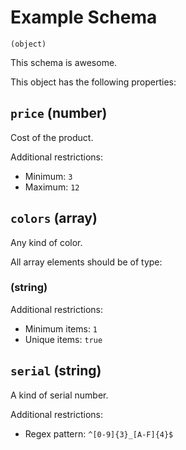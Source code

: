 # Example Schema
`(object)`

This schema is awesome.

This object has the following properties:

## `price` (number)

Cost of the product.

Additional restrictions:

* Minimum: `3`
* Maximum: `12`

## `colors` (array)

Any kind of color.

All array elements should be of type:

### (string)

Additional restrictions:

* Minimum items: `1`
* Unique items: `true`

## `serial` (string)

A kind of serial number.

Additional restrictions:

* Regex pattern: `^[0-9]{3}_[A-F]{4}$`